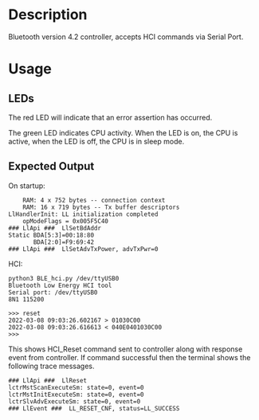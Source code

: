 # Description

Bluetooth version 4.2 controller, accepts HCI commands via Serial Port.

# Usage

## LEDs

The red LED will indicate that an error assertion has occurred.  

The green LED indicates CPU activity. When the LED is on, the CPU is active, when the LED
is off, the CPU is in sleep mode.

## Expected Output

On startup:
```
    RAM: 4 x 752 bytes -- connection context
    RAM: 16 x 719 bytes -- Tx buffer descriptors
LlHandlerInit: LL initialization completed
    opModeFlags = 0x005F5C40
### LlApi ###  LlSetBdAddr
Static BDA[5:3]=00:18:80
       BDA[2:0]=F9:69:42
### LlApi ###  LlSetAdvTxPower, advTxPwr=0
```

HCI:

```
python3 BLE_hci.py /dev/ttyUSB0
Bluetooth Low Energy HCI tool
Serial port: /dev/ttyUSB0
8N1 115200

>>> reset
2022-03-08 09:03:26.602167 > 01030C00
2022-03-08 09:03:26.616613 < 040E0401030C00
>>> 

```
This shows HCI_Reset command sent to controller along with response event
from controller. If command successful then the terminal shows
the following trace messages.

```
### LlApi ###  LlReset                                                                                             
lctrMstScanExecuteSm: state=0, event=0                                                                             
lctrMstInitExecuteSm: state=0, event=0                                                                             
lctrSlvAdvExecuteSm: state=0, event=0                                                                              
### LlEvent ###  LL_RESET_CNF, status=LL_SUCCESS
```
